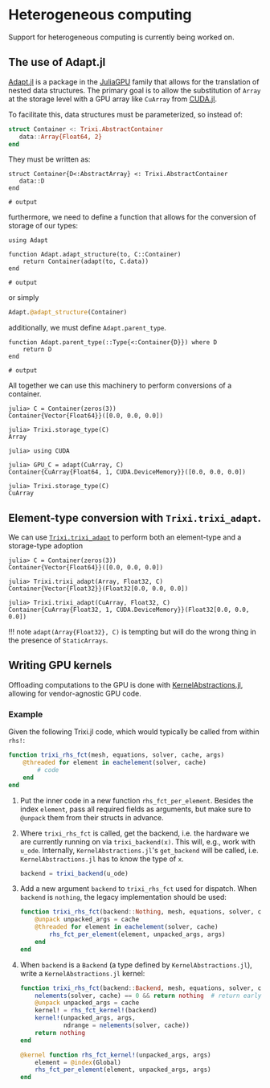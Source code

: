 # Heterogeneous computing

Support for heterogeneous computing is currently being worked on.

## The use of Adapt.jl

[Adapt.jl](https://github.com/JuliaGPU/Adapt.jl) is a package in the
[JuliaGPU](https://github.com/JuliaGPU) family that allows for
the translation of nested data structures. The primary goal is to allow the substitution of `Array` 
at the storage level with a GPU array like `CuArray` from [CUDA.jl](https://github.com/JuliaGPU/CUDA.jl).

To facilitate this, data structures must be parameterized, so instead of:

```julia
struct Container <: Trixi.AbstractContainer
   data::Array{Float64, 2}
end
```

They must be written as:

```jldoctest adapt; output = false, setup=:(import Trixi)
struct Container{D<:AbstractArray} <: Trixi.AbstractContainer
   data::D
end

# output

```

furthermore, we need to define a function that allows for the conversion of storage
of our types: 

```jldoctest adapt; output = false
using Adapt

function Adapt.adapt_structure(to, C::Container)
    return Container(adapt(to, C.data))
end

# output

```

or simply

```julia
Adapt.@adapt_structure(Container)
```

additionally, we must define `Adapt.parent_type`.

```jldoctest adapt; output = false
function Adapt.parent_type(::Type{<:Container{D}}) where D
    return D
end

# output

```

All together we can use this machinery to perform conversions of a container.

```jldoctest adapt
julia> C = Container(zeros(3))
Container{Vector{Float64}}([0.0, 0.0, 0.0])

julia> Trixi.storage_type(C)
Array
```


```julia-repl
julia> using CUDA

julia> GPU_C = adapt(CuArray, C)
Container{CuArray{Float64, 1, CUDA.DeviceMemory}}([0.0, 0.0, 0.0])

julia> Trixi.storage_type(C)
CuArray
```

## Element-type conversion with `Trixi.trixi_adapt`.

We can use [`Trixi.trixi_adapt`](@ref) to perform both an element-type and a storage-type adoption

```jldoctest adapt
julia> C = Container(zeros(3))
Container{Vector{Float64}}([0.0, 0.0, 0.0])

julia> Trixi.trixi_adapt(Array, Float32, C)
Container{Vector{Float32}}(Float32[0.0, 0.0, 0.0])
```

```julia-repl
julia> Trixi.trixi_adapt(CuArray, Float32, C)
Container{CuArray{Float32, 1, CUDA.DeviceMemory}}(Float32[0.0, 0.0, 0.0])
```

!!! note
    `adapt(Array{Float32}, C)` is tempting but will do the wrong thing in the presence of `StaticArrays`.


## Writing GPU kernels

Offloading computations to the GPU is done with
[KernelAbstractions.jl](https://github.com/JuliaGPU/KernelAbstractions.jl),
allowing for vendor-agnostic GPU code.

### Example

Given the following Trixi.jl code, which would typically be called from within `rhs!`:

```julia
function trixi_rhs_fct(mesh, equations, solver, cache, args)
    @threaded for element in eachelement(solver, cache)
        # code
    end
end
```

1.  Put the inner code in a new function `rhs_fct_per_element`. Besides the index
    `element`, pass all required fields as arguments, but make sure to `@unpack` them from
    their structs in advance.

2.  Where `trixi_rhs_fct` is called, get the backend, i.e. the hardware we are currently
    running on via `trixi_backend(x)`.
    This will, e.g., work with `u_ode`. Internally, `KernelAbstractions.jl`'s `get_backend`
    will be called, i.e. `KernelAbstractions.jl` has to know the type of `x`.

    ```julia
    backend = trixi_backend(u_ode)
    ```

3.  Add a new argument `backend` to `trixi_rhs_fct` used for dispatch.
    When `backend` is `nothing`, the legacy implementation should be used:
    ```julia
    function trixi_rhs_fct(backend::Nothing, mesh, equations, solver, cache, args)
        @unpack unpacked_args = cache
        @threaded for element in eachelement(solver, cache)
            rhs_fct_per_element(element, unpacked_args, args)
        end
    end
    ```

4.  When `backend` is a `Backend` (a type defined by `KernelAbstractions.jl`), write a
    `KernelAbstractions.jl` kernel:
    ```julia
    function trixi_rhs_fct(backend::Backend, mesh, equations, solver, cache, args)
        nelements(solver, cache) == 0 && return nothing  # return early when there are no elements
        @unpack unpacked_args = cache
        kernel! = rhs_fct_kernel!(backend)
        kernel!(unpacked_args, args,
                ndrange = nelements(solver, cache))
        return nothing
    end

    @kernel function rhs_fct_kernel!(unpacked_args, args)
        element = @index(Global)
        rhs_fct_per_element(element, unpacked_args, args)
    end
    ```